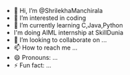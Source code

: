 - 👋 Hi, I’m @ShrilekhaManchirala
- 👀 I’m interested in coding
- 🌱 I’m currently learning C,Java,Python
- I'm doing AIML internship at SkillDunia
- 💞️ I’m looking to collaborate on ...
- 📫 How to reach me ...
- 😄 Pronouns: ...
- ⚡ Fun fact: ...

<!---
ShrilekhaManchirala/ShrilekhaManchirala is a ✨ special ✨ repository because its `README.md` (this file) appears on your GitHub profile.
You can click the Preview link to take a look at your changes.
--->
